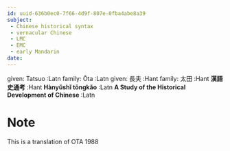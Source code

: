 ```yaml
---
id: uuid-636b0ec0-7f66-4d9f-807e-0fba4abe8a39
subject: 
 - Chinese historical syntax
 - vernacular Chinese
 - LMC
 - EMC
 - early Mandarin
date: 
---
```


given: Tatsuo :Latn
family: Ōta :Latn
given: 長夫 :Hant
family: 太田 :Hant
**漢語史通考** :Hant
**Hànyǔshǐ tōngkǎo** :Latn
**A Study of the Historical Development of Chinese** :Latn
# Note
This is a translation of OTA 1988